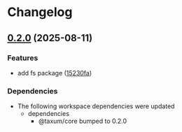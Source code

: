 # Changelog

## [0.2.0](https://github.com/DASPRiD/taxum/compare/fs-v0.1.0...fs-v0.2.0) (2025-08-11)


### Features

* add fs package ([15230fa](https://github.com/DASPRiD/taxum/commit/15230fadcad656e192f26f0b272e0d646493181a))


### Dependencies

* The following workspace dependencies were updated
  * dependencies
    * @taxum/core bumped to 0.2.0
